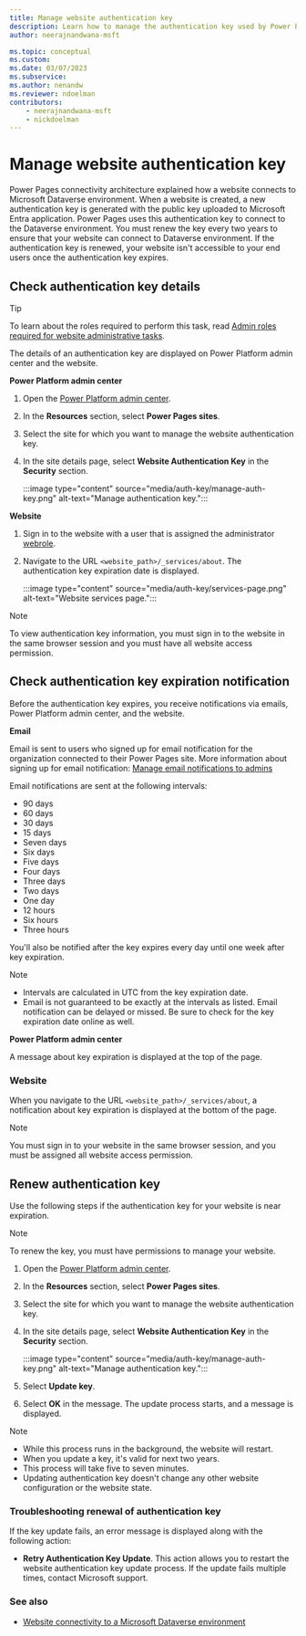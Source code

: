 ```yaml
---
title: Manage website authentication key
description: Learn how to manage the authentication key used by Power Pages.
author: neerajnandwana-msft

ms.topic: conceptual
ms.custom: 
ms.date: 03/07/2023
ms.subservice: 
ms.author: nenandw
ms.reviewer: ndoelman
contributors:
    - neerajnandwana-msft
    - nickdoelman
---
```


# Manage website authentication key

Power Pages connectivity architecture explained how a website connects to Microsoft Dataverse environment. When a website is created, a new authentication key is generated with the public key uploaded to Microsoft Entra application. Power Pages uses this authentication key to connect to the Dataverse environment. You must renew the key every two years to ensure that your website can connect to Dataverse environment. If the authentication key is renewed, your website isn't accessible to your end users once the authentication key expires. 

## Check authentication key details

> [!TIP]
> To learn about the roles required to perform this task, read [Admin roles required for website administrative tasks](/power-apps/maker/portals/admin/portal-admin-roles).

The details of an authentication key are displayed on Power Platform admin center and the website.

**Power Platform admin center**

1. Open the [Power Platform admin center](https://aka.ms/ppac).

1. In the **Resources** section, select **Power Pages sites**.

1. Select the site for which you want to manage the website authentication key.

1. In the site details page, select **Website Authentication Key** in the **Security** section.

    :::image type="content" source="media/auth-key/manage-auth-key.png" alt-text="Manage authentication key.":::

**Website**

1. Sign in to the website with a user that is assigned the administrator [webrole](../security/create-web-roles.md).

1. Navigate to the URL `<website_path>/_services/about`. The authentication key expiration date is displayed. 

    :::image type="content" source="media/auth-key/services-page.png" alt-text="Website services page.":::

> [!NOTE]
> To view authentication key information, you must sign in to the website in the same browser session and you must have all website access permission.

## Check authentication key expiration notification

Before the authentication key expires, you receive notifications via emails, Power Platform admin center, and the website.

**Email**

Email is sent to users who signed up for email notification for the organization connected to their Power Pages site. More information about signing up for email notification: [Manage email notifications to admins](/power-platform/admin/manage-email-notifications)

Email notifications are sent at the following intervals: 
- 90 days 
- 60 days 
- 30 days 
- 15 days 
- Seven days 
- Six days 
- Five days 
- Four days 
- Three days 
- Two days 
- One day 
- 12 hours 
- Six hours 
- Three hours

You'll also be notified after the key expires every day until one week after key expiration.

> [!NOTE]
> - Intervals are calculated in UTC from the key expiration date.
> - Email is not guaranteed to be exactly at the intervals as listed. Email notification can be delayed or missed. Be sure to check for the key expiration date online as well.

**Power Platform admin center**

A message about key expiration is displayed at the top of the page.

### Website

When you navigate to the URL `<website_path>/_services/about`, a notification about key expiration is displayed at the bottom of the page.

> [!NOTE]
> You must sign in to your website in the same browser session, and you must be assigned all website access permission.

## Renew authentication key

Use the following steps if the authentication key for your website is near expiration.

> [!NOTE]
> To renew the key, you must have permissions to manage your website.

1. Open the [Power Platform admin center](https://aka.ms/ppac).

1. In the **Resources** section, select **Power Pages sites**.

1. Select the site for which you want to manage the website authentication key.

1. In the site details page, select **Website Authentication Key** in the **Security** section.

    :::image type="content" source="media/auth-key/manage-auth-key.png" alt-text="Manage authentication key.":::

1. Select **Update key**.

1. Select **OK** in the message. The update process starts, and a message is displayed.

> [!NOTE]
> - While this process runs in the background, the website will restart.
> - When you update a key, it's valid for next two years.
> - This process will take five to seven minutes.
> - Updating authentication key doesn't change any other website configuration or the website state.

### Troubleshooting renewal of authentication key

If the key update fails, an error message is displayed along with the following action:

- **Retry Authentication Key Update**. This action allows you to restart the website authentication key update process. If the update fails multiple times, contact Microsoft support.

### See also

- [Website connectivity to a Microsoft Dataverse environment](/power-apps/maker/portals/admin/connectivity)

